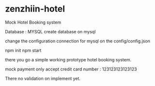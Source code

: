 # zenzhiin-hotel
Mock Hotel Booking system

Database : MYSQL
create database on mysql 

change the configuration connection for mysql on the config/config.json

npm init
npm start

there you go a simple working prototype hotel booking system. 

mock payment only accept credit card number : 123123123123123

There no validation on implement yet. 
